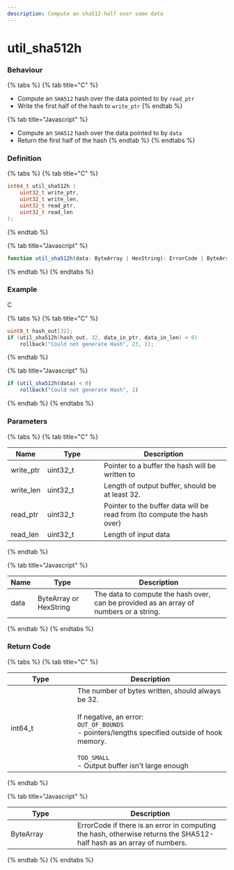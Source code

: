 ```yaml
---
description: Compute an sha512-half over some data
---
```


# util\_sha512h

### Behaviour

{% tabs %}
{% tab title="C" %}
* Compute an `SHA512` hash over the data pointed to by `read_ptr`
* Write the first half of the hash to `write_ptr`
{% endtab %}

{% tab title="Javascript" %}
* Compute an `SHA512` hash over the data pointed to by `data`
* Return the first half of the hash
{% endtab %}
{% endtabs %}

### Definition

{% tabs %}
{% tab title="C" %}
```c
int64_t util_sha512h (
    uint32_t write_ptr,
    uint32_t write_len,
    uint32_t read_ptr,
    uint32_t read_len
);
```
{% endtab %}

{% tab title="Javascript" %}
```javascript
function util_sha512h(data: ByteArray | HexString): ErrorCode | ByteArray
```
{% endtab %}
{% endtabs %}

### Example

C

{% tabs %}
{% tab title="C" %}
```c
uint8_t hash_out[32];
if (util_sha512h(hash_out, 32, data_in_ptr, data_in_len) < 0)
	rollback("Could not generate Hash", 23, 1);
```


{% endtab %}

{% tab title="Javascript" %}
```javascript
if (util_sha512h(data) < 0)
    rollback("Could not generate Hash", 1)
```
{% endtab %}
{% endtabs %}



### Parameters

{% tabs %}
{% tab title="C" %}
<table><thead><tr><th>Name</th><th width="114">Type</th><th>Description</th></tr></thead><tbody><tr><td>write_ptr</td><td>uint32_t</td><td>Pointer to a buffer the hash will be written to</td></tr><tr><td>write_len</td><td>uint32_t</td><td>Length of output buffer, should be at least 32.</td></tr><tr><td>read_ptr</td><td>uint32_t</td><td>Pointer to the buffer data will be read from (to compute the hash over)</td></tr><tr><td>read_len</td><td>uint32_t</td><td>Length of input data</td></tr></tbody></table>


{% endtab %}

{% tab title="Javascript" %}


<table><thead><tr><th>Name</th><th width="114">Type</th><th>Description</th></tr></thead><tbody><tr><td>data</td><td>ByteArray or HexString</td><td>The data to compute the hash over, can be provided as an array of numbers or a string.</td></tr></tbody></table>
{% endtab %}
{% endtabs %}



### Return Code

{% tabs %}
{% tab title="C" %}
<table><thead><tr><th width="137">Type</th><th>Description</th></tr></thead><tbody><tr><td>int64_t</td><td>The number of bytes written, should always be 32.<br><br>If negative, an error:<br><code>OUT_OF_BOUNDS</code><br>- pointers/lengths specified outside of hook memory.<br><br><code>TOO_SMALL</code><br>- Output buffer isn't large enough</td></tr></tbody></table>


{% endtab %}

{% tab title="Javascript" %}
<table><thead><tr><th width="137">Type</th><th>Description</th></tr></thead><tbody><tr><td>ByteArray</td><td>ErrorCode if there is an error in computing the hash, otherwise returns the SHA512-half hash as an array of numbers.</td></tr></tbody></table>
{% endtab %}
{% endtabs %}

